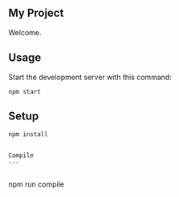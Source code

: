 My Project
---
 
Welcome.
 
Usage
---
 
Start the development server with this command:
 
```
npm start
```
 
Setup
---
 
```
npm install


Compile
---
 
```
npm run compile
```